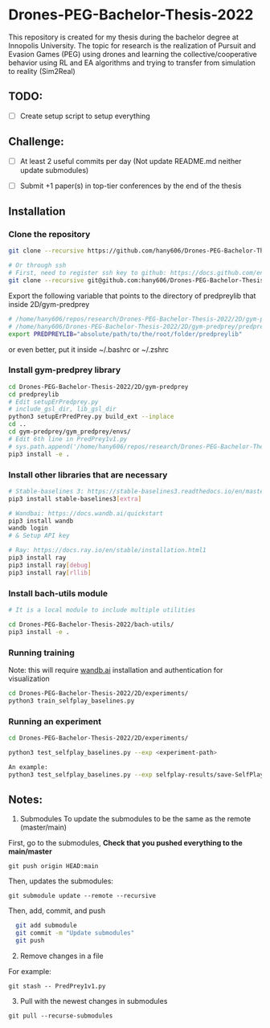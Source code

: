 # Drones-PEG-Bachelor-Thesis-2022
This repository is created for my thesis during the bachelor degree at Innopolis University. The topic for research is the realization of Pursuit and Evasion Games (PEG) using drones and learning the collective/cooperative behavior using RL and EA algorithms and trying to transfer from simulation to reality (Sim2Real)


## TODO:

- [ ] Create setup script to setup everything

## Challenge:
- [ ] At least 2 useful commits per day (Not update README.md neither update submodules)
- [ ] Submit +1 paper(s) in top-tier conferences by the end of the thesis


## Installation

### Clone the repository

```bash
git clone --recursive https://github.com/hany606/Drones-PEG-Bachelor-Thesis-2022.git

# Or through ssh
# First, need to register ssh key to github: https://docs.github.com/en/github/authenticating-to-github/connecting-to-github-with-ssh/generating-a-new-ssh-key-and-adding-it-to-the-ssh-agent
git clone --recursive git@github.com:hany606/Drones-PEG-Bachelor-Thesis-2022.git
```

Export the following variable that points to the directory of predpreylib that inside 2D/gym-predprey
```bash
# /home/hany606/repos/research/Drones-PEG-Bachelor-Thesis-2022/2D/gym-predprey/predpreylib
# /home/hany606/Drones-PEG-Bachelor-Thesis-2022/2D/gym-predprey/predpreylib
export PREDPREYLIB="absolute/path/to/the/root/folder/predpreylib"
```

or even better, put it inside ~/.bashrc or ~/.zshrc

### Install gym-predprey library

```bash
cd Drones-PEG-Bachelor-Thesis-2022/2D/gym-predprey
cd predpreylib
# Edit setupErPredprey.py
# include_gsl_dir, lib_gsl_dir
python3 setupErPredPrey.py build_ext --inplace  
cd ..
cd gym-predprey/gym_predprey/envs/
# Edit 6th line in PredPrey1v1.py
# sys.path.append('/home/hany606/repos/research/Drones-PEG-Bachelor-Thesis-2022/2D/gym-predprey/predpreylib')
pip3 install -e .
```

### Install other libraries that are necessary

```bash
# Stable-baselines 3: https://stable-baselines3.readthedocs.io/en/master/guide/install.html
pip3 install stable-baselines3[extra]

# Wandbai: https://docs.wandb.ai/quickstart
pip3 install wandb
wandb login
# & Setup API key

# Ray: https://docs.ray.io/en/stable/installation.html1
pip3 install ray
pip3 install ray[debug]
pip3 install ray[rllib]
```

### Install bach-utils module

```bash
# It is a local module to include multiple utilities

cd Drones-PEG-Bachelor-Thesis-2022/bach-utils/
pip3 install -e .
```

### Running training

Note: this will require [wandb.ai](http://wandb.ai) installation and authentication for visualization

```bash
cd Drones-PEG-Bachelor-Thesis-2022/2D/experiments/
python3 train_selfplay_baselines.py
```

### Running an experiment

```bash
cd Drones-PEG-Bachelor-Thesis-2022/2D/experiments/

python3 test_selfplay_baselines.py --exp <experiment-path>

An example:
python3 test_selfplay_baselines.py --exp selfplay-results/save-SelfPlay1v1-Pred_Prey-v0-PPO-full-vel-08.18.2021_01.08.37
```

## Notes:

1. Submodules
To update the submodules to be the same as the remote (master/main)

First, go to the submodules, **Check that you pushed everything to the main/master**

```git push origin HEAD:main```

Then, updates the submodules:

```git submodule update --remote --recursive```

Then, add, commit, and push

```bash 
  git add submodule
  git commit -m "Update submodules"
  git push
```

2. Remove changes in a file

For example:

```git stash -- PredPrey1v1.py```


3. Pull with the newest changes in submodules

```git pull --recurse-submodules```

